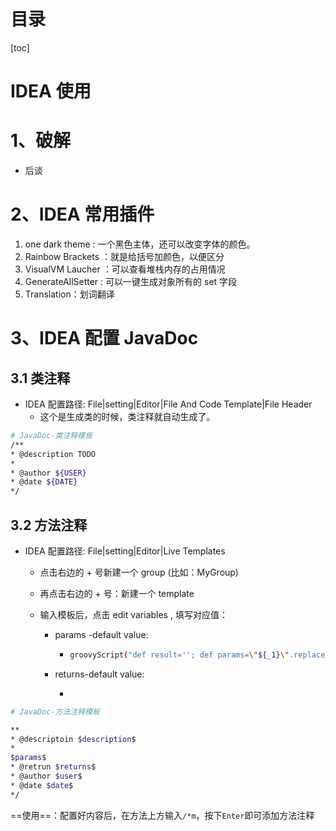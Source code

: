 # 目录

[toc]

# IDEA 使用

# 1、破解

- 后谈



# 2、IDEA 常用插件

1. one dark theme : 一个黑色主体，还可以改变字体的颜色。
2. Rainbow Brackets ：就是给括号加颜色，以便区分
3. VisualVM Laucher ：可以查看堆栈内存的占用情况
4. GenerateAllSetter : 可以一键生成对象所有的 set 字段
5. Translation：划词翻译



# 3、IDEA 配置 JavaDoc

## 3.1 类注释

- IDEA 配置路径: File|setting|Editor|File And Code Template|File Header
  - 这个是生成类的时候，类注释就自动生成了。

```sh
# JavaDoc-类注释模板
/**
* @description TODO
* 
* @author ${USER}
* @date ${DATE}
*/
```



## 3.2 方法注释

- IDEA 配置路径: File|setting|Editor|Live Templates

  - 点击右边的 + 号新建一个 group (比如：MyGroup)

  - 再点击右边的 + 号：新建一个 template

  - 输入模板后，点击 edit variables , 填写对应值：

    - params -default value: 

      - ```sh
        groovyScript("def result=''; def params=\"${_1}\".replaceAll('[\\\\[|\\\\]|\\\\s]', '').split(',').toList(); for(i = 0; i < params.size(); i++) {result+='* @param: ' + params[i] + ((i < params.size() - 1) ? '\\n ' : '')};return result", methodParameters())
        ```

    - returns-default value:

      - 

```sh
# JavaDoc-方法注释模板

**
* @descriptoin $description$
* 
$params$
* @retrun $returns$
* @author $user$
* @date $date$
*/
```



==使用==：配置好内容后，在方法上方输入`/*m`，按下`Enter`即可添加方法注释